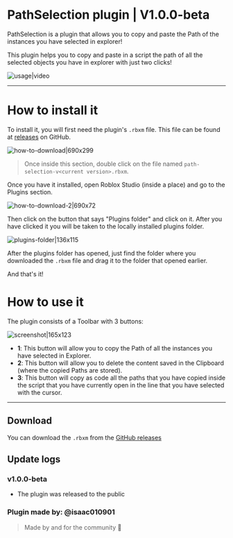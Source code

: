 # PathSelection plugin | V1.0.0-beta

PathSelection is a plugin that allows you to copy and paste the Path of the instances you have selected in explorer!

This plugin helps you to copy and paste in a script the path of all the selected objects you have in explorer with just two clicks!

![usage|video](upload://dEqVGH1Fxkl7ITNukZFJI6uG337.mp4)

---

# How to install it

To install it, you will first need the plugin's `.rbxm` file. This file can be found at [releases](https://github.com/open-source-plugins/path-selection-plugin/releases) on GitHub.

![how-to-download|690x299](upload://lWfncSEnSwFxQlqjxo8FXeAgJlW.png)

> Once inside this section, double click on the file named `path-selection-v<current version>.rbxm`.

Once you have it installed, open Roblox Studio (inside a place) and go to the Plugins section.

![how-to-download-2|690x72](upload://bgH3yU7rg10EKVpqHzATDY1uKHw.png)

Then click on the button that says "Plugins folder" and click on it. After you have clicked it you will be taken to the locally installed plugins folder.

![plugins-folder|136x115](upload://1QE8nvPaiMqxqMCpWzbTSyDf22b.png)

After the plugins folder has opened, just find the folder where you downloaded the `.rbxm` file and drag it to the folder that opened earlier.

And that's it!


# How to use it

The plugin consists of a Toolbar with 3 buttons:

![screenshot|165x123](upload://gF1vvjqYaMcZv5OvrbHMAGxdPVW.png)

- **1**: This button will allow you to copy the Path of all the instances you have selected in Explorer.
- **2**: This button will allow you to delete the content saved in the Clipboard (where the copied Paths are stored).
- **3**: This button will copy as code all the paths that you have copied inside the script that you have currently open in the line that you have selected with the cursor.





---

## Download

You can download the `.rbxm` from the [GitHub releases](https://github.com/open-source-plugins/path-selection-plugin/releases)

## Update logs

### v1.0.0-beta

- The plugin was released to the public

### Plugin made by: @isaac010901
> Made by and for the community 🤝